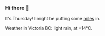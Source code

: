 ### Hi there :wave:

It's Thursday! I might be putting some [miles](https://www.strava.com/athletes/889963) in.

Weather in Victoria BC: light rain, at +14°C.
